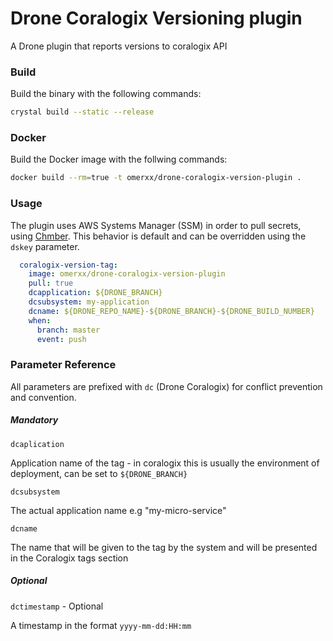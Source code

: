 # Drone Coralogix Versioning plugin
A Drone plugin that reports versions to coralogix API

### Build
Build the binary with the following commands:
```bash
crystal build --static --release
```


### Docker
Build the Docker image with the follwing commands:
```bash
docker build --rm=true -t omerxx/drone-coralogix-version-plugin .
```


### Usage
The plugin uses AWS Systems Manager (SSM) in order to pull secrets, using [Chmber](https://github.com/segmentio/chamber).
This behavior is default and can be overridden using the `dskey` parameter.

```yaml
  coralogix-version-tag:
    image: omerxx/drone-coralogix-version-plugin
    pull: true
    dcapplication: ${DRONE_BRANCH}
    dcsubsystem: my-application
    dcname: ${DRONE_REPO_NAME}-${DRONE_BRANCH}-${DRONE_BUILD_NUMBER}
    when:
      branch: master 
      event: push 

```


### Parameter Reference
All parameters are prefixed with `dc` (Drone Coralogix) for conflict prevention and convention.

##### Mandatory

`dcaplication`

Application name of the tag - in coralogix this is usually the environment of deployment, can be set to `${DRONE_BRANCH}`

`dcsubsystem`

The actual application name e.g "my-micro-service"


`dcname`

The name that will be given to the tag by the system and will be presented in the Coralogix tags section

##### Optional

`dctimestamp` - Optional

A timestamp in the format `yyyy-mm-dd:HH:mm`




